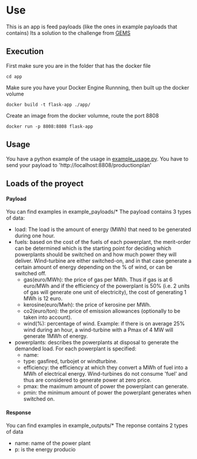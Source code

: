 # Use 

This is an app is feed payloads (like the ones in example payloads that contains)
Its a solution to the challenge from [GEMS](https://github.com/gems-st-ib/powerplant-coding-challenge)

## Execution

First make sure you are in the folder that has the docker file
```
cd app
```
Make sure you have your  Docker Engine Runnning, then built up the docker volume 
```
docker build -t flask-app ./app/
```
Create an image from the docker volumne, route the port 8808
```
docker run -p 8808:8808 flask-app
```

## Usage 

You have a python example of the usage in [example_usage.py](example_usage.py).
You have to send your payload to 'http://localhost:8808/productionplan'

## Loads of the proyect

#### Payload

You can find examples in example_payloads/*
The payload contains 3 types of data:
 - load: The load is the amount of energy (MWh) that need to be generated during one hour.
 - fuels: based on the cost of the fuels of each powerplant, the merit-order can be determined which is the starting point for deciding which powerplants should be switched on and how much power they will deliver.  Wind-turbine are either switched-on, and in that case generate a certain amount of energy depending on the % of wind, or can be switched off. 
   - gas(euro/MWh): the price of gas per MWh. Thus if gas is at 6 euro/MWh and if the efficiency of the powerplant is 50% (i.e. 2 units of gas will generate one unit of electricity), the cost of generating 1 MWh is 12 euro.
   - kerosine(euro/Mwh): the price of kerosine per MWh.
   - co2(euro/ton): the price of emission allowances (optionally to be taken into account).
   - wind(%): percentage of wind. Example: if there is on average 25% wind during an hour, a wind-turbine with a Pmax of 4 MW will generate 1MWh of energy.
 - powerplants: describes the powerplants at disposal to generate the demanded load. For each powerplant is specified:
   - name:
   - type: gasfired, turbojet or windturbine.
   - efficiency: the efficiency at which they convert a MWh of fuel into a MWh of electrical energy. Wind-turbines do not consume 'fuel' and thus are considered to generate power at zero price.
   - pmax: the maximum amount of power the powerplant can generate.
   - pmin: the minimum amount of power the powerplant generates when switched on. 

#### Response

You can find examples in example_outputs/*
The reponse contains 2 types of data
- name: name of the power plant
- p: is the energy producio

